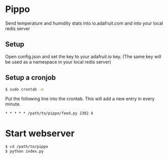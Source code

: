 # Pippo

Send temperature and humidity stats into io.adafruit.com and into your local redis server

## Setup

Open config.json and set the key to your adafruit.io key. (The same key will be used as a namespace in your local redis server)

## Setup a cronjob

```sh
$ sudo crontab -e
```

Put the following line into the crontab. This will add a new entry in every minute.

```cron
* * * * * /path/to/pippo/feed.py 2302 4
```

# Start webserver

```sh
$ cd /path/to/pippo
$ python index.py
```
